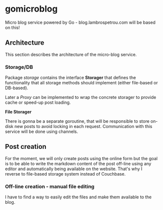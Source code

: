 # gomicroblog
Micro blog service powered by Go - blog.lambrospetrou.com will be based on this!

## Architecture

This section describes the architecture of the micro-blog service.

### Storage/DB

Package *storage* contains the interface **Storager** that defines the functionality that all storage methods should implement (either file-based or DB-based).

Later a *Proxy* can be implemented to wrap the concrete storager to provide cache or speed-up post loading.

**File Storager**

There is gonna be a separate goroutine, that will be responsible to store on-disk new posts to avoid locking in each request. Communication with this service will be done using channels.


## Post creation

For the moment, we will only create posts using the online form but the goal is to be able to write the markdown content of the post off-line using any editor and automatically being available on the website. That's why I reverse to file-based storage system instead of Couchbase.

### Off-line creation - manual file editing

I have to find a way to easily edit the files and make them available to the blog.